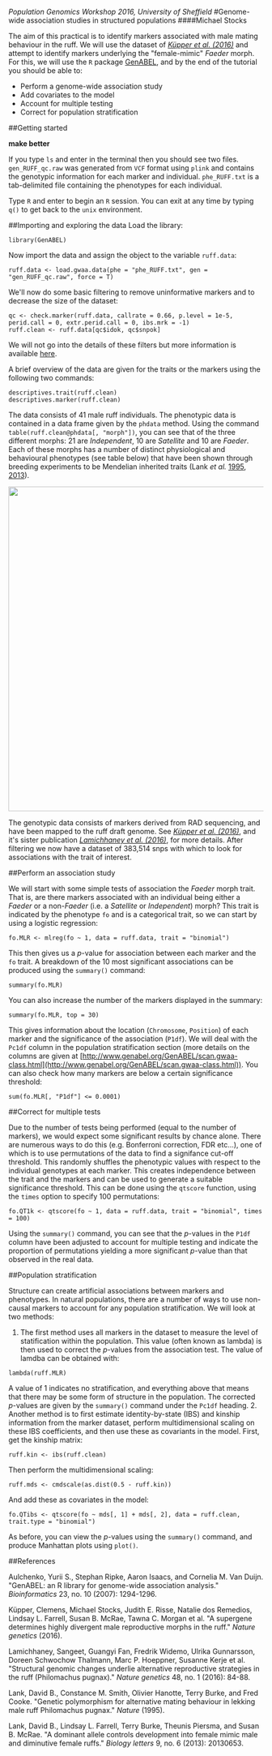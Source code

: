 *Population Genomics Workshop 2016, University of Sheffield*
#Genome-wide association studies in structured populations
####Michael Stocks

The aim of this practical is to identify markers associated with male mating behaviour in the ruff. We will use the dataset of [*Küpper et al. (2016)*](http://www.nature.com/ng/journal/v48/n1/full/ng.3443.html) and attempt to identify markers underlying the "female-mimic" *Faeder* morph. For this, we will use the `R` package [GenABEL](http://genabel.org/), and by the end of the tutorial you should be able to:

* Perform a genome-wide association study
* Add covariates to the model
* Account for multiple testing
* Correct for population stratification

##Getting started

**make better**

If you type `ls` and enter in the terminal then you should see two files. `gen_RUFF_qc.raw` was generated from `VCF` format using `plink` and contains the genotypic information for each marker and individual. `phe_RUFF.txt` is a tab-delimited file containing the phenotypes for each individual.

Type `R` and enter to begin an `R` session. You can exit at any time by typing `q()` to get back to the `unix` environment.

##Importing and exploring the data
Load the library:
```{r }
library(GenABEL)
```
Now import the data and assign the object to the variable `ruff.data`:
```{r }
ruff.data <- load.gwaa.data(phe = "phe_RUFF.txt", gen = "gen_RUFF_qc.raw", force = T)
```
We'll now do some basic filtering to remove uninformative markers and to decrease the size of the dataset:
```{r }
qc <- check.marker(ruff.data, callrate = 0.66, p.level = 1e-5, perid.call = 0, extr.perid.call = 0, ibs.mrk = -1)
ruff.clean <- ruff.data[qc$idok, qc$snpok]
```
We will not go into the details of these filters but more information is available [here](http://genabel.org/GenABEL/check.marker.html).

A brief overview of the data are given for the traits or the markers using the following two commands:
```{r }
descriptives.trait(ruff.clean)
descriptives.marker(ruff.clean)
```
The data consists of 41 male ruff individuals. The phenotypic data is contained in a data frame given by the `phdata` method. Using the command `table(ruff.clean@phdata[, "morph"])`, you can see that of the three different morphs: 21 are *Independent*, 10 are *Satellite* and 10 are *Faeder*. Each of these morphs has a number of distinct physiological and behavioural phenotypes (see table below) that have been shown through breeding experiments to be Mendelian inherited traits (Lank *et al.* [1995](http://www.nature.com/nature/journal/v378/n6552/abs/378059a0.html), [2013](http://rsbl.royalsocietypublishing.org/content/9/6/20130653)). 

<p align="center">
<img src="https://github.com/mspopgen/genomics-workshop2016/blob/master/ruff-sys.png" width="640" align="center">
</p>

The genotypic data consists of markers derived from RAD sequencing, and have been mapped to the ruff draft genome. See [*Küpper et al. (2016)*](http://www.nature.com/ng/journal/v48/n1/full/ng.3443.html), and it's sister publication [*Lamichhaney et al. (2016)*](http://www.nature.com/ng/journal/v48/n1/full/ng.3430.html), for more details. After filtering we now have a dataset of 383,514 snps with which to look for associations with the trait of interest. 

##Perform an association study

We will start with some simple tests of association the *Faeder* morph trait. That is, are there markers associated with an individual being either a *Faeder* or a non-*Faeder* (i.e. a *Satellite* or *Independent*) morph? This trait is indicated by the phenotype `fo` and is a categorical trait, so we can start by using a logistic regression:
```{r }
fo.MLR <- mlreg(fo ~ 1, data = ruff.data, trait = "binomial")
```
This then gives us a *p*-value for association between each marker and the `fo` trait. A breakdown of the 10 most significant associations can be produced using the `summary()` command:
```{r }
summary(fo.MLR)
```
You can also increase the number of the markers displayed in the summary:
```{r }
summary(fo.MLR, top = 30)
```
This gives information about the location (`Chromosome`, `Position`) of each marker and the significance of the association (`P1df`). We will deal with the `Pc1df` column in the population stratification section (more details on the columns are given at [http://www.genabel.org/GenABEL/scan.gwaa-class.html](http://www.genabel.org/GenABEL/scan.gwaa-class.html)). You can also check how many markers are below a certain significance threshold:
```{r }
sum(fo.MLR[, "P1df"] <= 0.0001)
```
##Correct for multiple tests

Due to the number of tests being performed (equal to the number of markers), we would expect some significant results by chance alone. There are numerous ways to do this (e.g. Bonferroni correction, FDR etc...), one of which is to use permutations of the data to find a signifance cut-off threshold. This randomly shuffles the phenotypic values with respect to the individual genotypes at each marker. This creates independence between the trait and the markers and can be used to generate a suitable significance threshold. This can be done using the `qtscore` function, using the `times` option to specify 100 permutations:
```{r }
fo.QT1k <- qtscore(fo ~ 1, data = ruff.data, trait = "binomial", times = 100)
```
Using the `summary()` command, you can see that the *p*-values in the `P1df` column have been adjusted to account for multiple testing and indicate the proportion of permutations yielding a more significant *p*-value than that observed in the real data. 

##Population stratification

Structure can create artificial associations between markers and phenotypes. In natural populations, there are a number of ways to use non-causal markers to account for any population stratification. We will look at two methods:

1. The first method uses all markers in the dataset to measure the level of statification within the population. This value (often known as lambda) is then used to correct the *p*-values from the association test. The value of lamdba can be obtained with:
```{r }
lambda(ruff.MLR)
```
A value of 1 indicates no stratification, and everything above that means that there may be some form of structure in the population. The corrected *p*-values are given by the `summary()` command under the `Pc1df` heading.
2. Another method is to first estimate identity-by-state (IBS) and kinship information from the marker dataset, perform multidimensional scaling on these IBS coefficients, and then use these as covariants in the model. First, get the kinship matrix:
```{r }
ruff.kin <- ibs(ruff.clean)
```
Then perform the multidimensional scaling:
```{r }
ruff.mds <- cmdscale(as.dist(0.5 - ruff.kin))
```
And add these as covariates in the model:
```{r }
fo.QTibs <- qtscore(fo ~ mds[, 1] + mds[, 2], data = ruff.clean, trait.type = "binomial")
```
As before, you can view the *p*-values using the `summary()` command, and produce Manhattan plots using `plot()`.

##References

Aulchenko, Yurii S., Stephan Ripke, Aaron Isaacs, and Cornelia M. Van Duijn. "GenABEL: an R library for genome-wide association analysis." *Bioinformatics* 23, no. 10 (2007): 1294-1296.

Küpper, Clemens, Michael Stocks, Judith E. Risse, Natalie dos Remedios, Lindsay L. Farrell, Susan B. McRae, Tawna C. Morgan et al. "A supergene determines highly divergent male reproductive morphs in the ruff." *Nature genetics* (2016).

Lamichhaney, Sangeet, Guangyi Fan, Fredrik Widemo, Ulrika Gunnarsson, Doreen Schwochow Thalmann, Marc P. Hoeppner, Susanne Kerje et al. "Structural genomic changes underlie alternative reproductive strategies in the ruff (Philomachus pugnax)." *Nature genetics* 48, no. 1 (2016): 84-88.

Lank, David B., Constance M. Smith, Olivier Hanotte, Terry Burke, and Fred Cooke. "Genetic polymorphism for alternative mating behaviour in lekking male ruff Philomachus pugnax." *Nature* (1995).

Lank, David B., Lindsay L. Farrell, Terry Burke, Theunis Piersma, and Susan B. McRae. "A dominant allele controls development into female mimic male and diminutive female ruffs." *Biology letters* 9, no. 6 (2013): 20130653.
